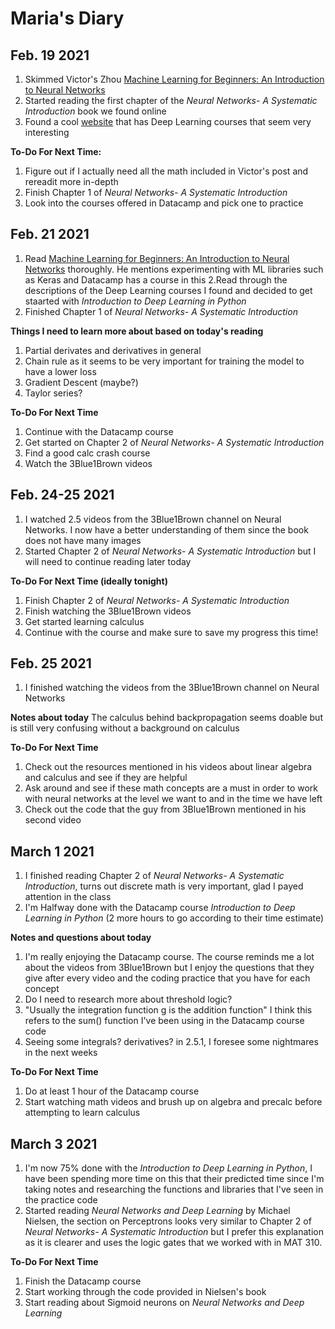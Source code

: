 # Maria's Diary

## Feb. 19 2021

1. Skimmed Victor's Zhou [Machine Learning for Beginners: An Introduction to Neural Networks](https://victorzhou.com/blog/intro-to-neural-networks/) 
2. Started reading the first chapter of the *Neural Networks- A Systematic Introduction* book we found online
3. Found a cool [website](https://www.datacamp.com) that has Deep Learning courses that seem very interesting

**To-Do For Next Time:**

1. Figure out if I actually need all the math included in Victor's post and rereadit more in-depth  
2. Finish Chapter 1 of *Neural Networks- A Systematic Introduction*
3. Look into the courses offered in Datacamp and pick one to practice 

## Feb. 21 2021
1. Read [Machine Learning for Beginners: An Introduction to Neural Networks](https://victorzhou.com/blog/intro-to-neural-networks/) thoroughly. He mentions experimenting with ML libraries such as Keras and Datacamp has a course in this
2.Read through the descriptions of the Deep Learning courses I found and decided to get staarted with *Introduction to Deep Learning in Python*
3. Finished Chapter 1 of *Neural Networks- A Systematic Introduction*

**Things I need to learn more about based on today's reading**
1. Partial derivates and derivatives in general
2. Chain rule as it seems to be very important for training the model to have a lower loss
3. Gradient Descent (maybe?)
4. Taylor series? 

**To-Do For Next Time**

1. Continue with the Datacamp course
2. Get started on Chapter 2 of *Neural Networks- A Systematic Introduction*
3. Find a good calc crash course 
4. Watch the 3Blue1Brown videos

## Feb. 24-25 2021
1. I watched 2.5 videos from the 3Blue1Brown channel on Neural Networks. I now have a better understanding of them since the book does not have many images
2. Started Chapter 2 of *Neural Networks- A Systematic Introduction* but I will need to continue reading later today 

**To-Do For Next Time (ideally tonight)**
1. Finish Chapter 2 of *Neural Networks- A Systematic Introduction*
2. Finish watching the 3Blue1Brown videos 
3. Get started learning calculus 
4. Continue with the course and make sure to save my progress this time! 

## Feb. 25 2021
1. I finished watching the videos from the 3Blue1Brown channel on Neural Networks 

**Notes about today**
The calculus behind backpropagation seems doable but is still very confusing without a background on calculus

**To-Do For Next Time**
1. Check out the resources mentioned in his videos about linear algebra and calculus and see if they are helpful 
2. Ask around and see if these math concepts are a must in order to work with neural networks at the level we want to and in the time we have left
3. Check out the code that the guy from 3Blue1Brown mentioned in his second video

## March 1 2021
1. I finished  reading Chapter 2 of *Neural Networks- A Systematic Introduction*, turns out discrete math is very important, glad I payed attention in the class
2. I'm Halfway done with the Datacamp course *Introduction to Deep Learning in Python* (2 more hours to go according to their time estimate)

**Notes and questions about today**
1. I'm really enjoying the Datacamp course. The course reminds me a lot about the videos from 3Blue1Brown but I enjoy the questions that they give after every video and the coding practice that you have for each concept 
2. Do I need to research more about threshold logic?
3. "Usually the integration function g is the addition function" I think this refers to the sum() function I've been using in the Datacamp course code 
4. Seeing some integrals? derivatives? in 2.5.1, I foresee some nightmares in the next weeks

**To-Do For Next Time**
1. Do at least 1 hour of the Datacamp course
2. Start watching math videos and brush up on algebra and precalc before attempting to learn calculus

## March 3 2021
1. I'm now 75% done with the *Introduction to Deep Learning in Python*, I have been spending more time on this that their predicted time since I'm taking notes and researching the functions and libraries that I've seen in the practice code 
2. Started reading *Neural Networks and Deep Learning* by Michael Nielsen, the section on Perceptrons looks very similar to Chapter 2 of *Neural Networks- A Systematic Introduction* but I prefer this explanation as it is clearer and uses the logic gates that we worked with in MAT 310. 

**To-Do For Next Time**
1. Finish the Datacamp course 
2. Start working through the code provided in Nielsen's book
3. Start reading about Sigmoid neurons on *Neural Networks and Deep Learning*

